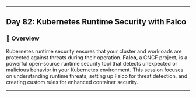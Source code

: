 ﻿---

## Day 82: Kubernetes Runtime Security with Falco

### 📘 Overview

Kubernetes runtime security ensures that your cluster and workloads are protected against threats during their operation. **Falco**, a CNCF project, is a powerful open-source runtime security tool that detects unexpected or malicious behavior in your Kubernetes environment. This session focuses on understanding runtime threats, setting up Falco for threat detection, and creating custom rules for enhanced container security.

---
